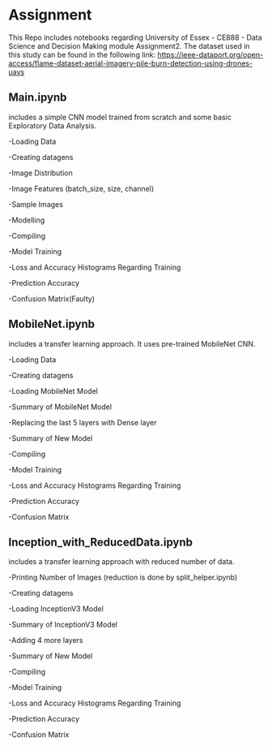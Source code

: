# Assignment
This Repo includes notebooks regarding University of Essex - CE888 - Data Science and Decision Making module Assignment2.
The dataset used in this study can be found in the following link: https://ieee-dataport.org/open-access/flame-dataset-aerial-imagery-pile-burn-detection-using-drones-uavs


## Main.ipynb 
includes a simple CNN model trained from scratch and some basic Exploratory Data Analysis.

-Loading Data

-Creating datagens

-Image Distribution

-Image Features (batch_size, size, channel)

-Sample Images

-Modelling

-Compiling

-Model Training

-Loss and Accuracy Histograms Regarding Training

-Prediction Accuracy

-Confusion Matrix(Faulty)

## MobileNet.ipynb
includes a transfer learning approach. It uses pre-trained MobileNet CNN.

-Loading Data

-Creating datagens

-Loading MobileNet Model

-Summary of MobileNet Model

-Replacing the last 5 layers with Dense layer

-Summary of New Model

-Compiling

-Model Training

-Loss and Accuracy Histograms Regarding Training

-Prediction Accuracy

-Confusion Matrix

## Inception_with_ReducedData.ipynb
includes a transfer learning approach with reduced number of data. 

-Printing Number of Images (reduction is done by split_helper.ipynb)

-Creating datagens

-Loading InceptionV3 Model

-Summary of InceptionV3 Model

-Adding 4 more layers 

-Summary of New Model

-Compiling

-Model Training

-Loss and Accuracy Histograms Regarding Training

-Prediction Accuracy

-Confusion Matrix
